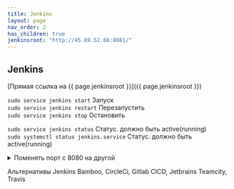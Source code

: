```yaml
---
title: Jenkins
layout: page
nav_order: 2
has_children: true
jenkinsroot: "http://45.89.52.66:8081/"
---
```

## Jenkins
[Прямая ссылка на {{ page.jenkinsroot }}]({{ page.jenkinsroot }})  

`sudo service jenkins start` Запуск  
`sudo service jenkins restart` Перезапустить  
`sudo service jenkins stop` Остановить  

`sudo service jenkins status` Статус. должно быть active(running)  
`sudo systemctl status jenkins.service` Статус. должно быть active(running)  

<details>
<summary>Поменять порт с 8080 на другой</summary>  
<code>
systemctl edit jenkins<br>
</code>
Добавить<br>
<pre><code>
[Service]
Environment="JENKINS_PORT=8081"
</code></pre><br>
sudo nano /etc/default/jenkins Здесь настройки порта менять не получится.
</details>

Альтернативы Jenkins Bamboo, CircleCi, Gitlab CICD, Jetbrains Teamcity, Travis
